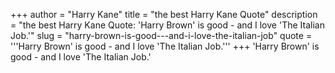 +++
author = "Harry Kane"
title = "the best Harry Kane Quote"
description = "the best Harry Kane Quote: 'Harry Brown' is good - and I love 'The Italian Job.'"
slug = "harry-brown-is-good---and-i-love-the-italian-job"
quote = '''Harry Brown' is good - and I love 'The Italian Job.'''
+++
'Harry Brown' is good - and I love 'The Italian Job.'

